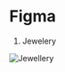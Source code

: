 # Figma

1. Jewelery

![Jewellery](https://user-images.githubusercontent.com/126935022/223322800-43c495d1-ba4d-46db-9ca2-311d0734ea58.png)

